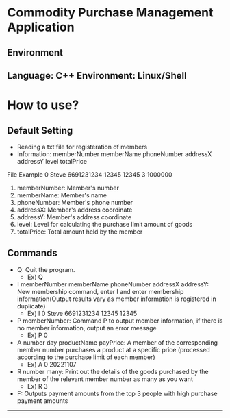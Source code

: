 # Commodity Purchase Management Application
## Environment
Language: C++
Environment: Linux/Shell
---
# How to use?
## Default Setting
  * Reading a txt file for registeration of members
  * Information: memberNumber memberName phoneNumber addressX addressY level totalPrice

File Example
0 Steve 6691231234 12345 12345 3 1000000

  1. memberNumber: Member's number
  2. memberName: Member's name
  3. phoneNumber: Member's phone number
  4. addressX: Member's address coordinate
  5. addressY: Member's address coordinate
  6. level: Level for calculating the purchase limit amount of goods
  7. totalPrice: Total amount held by the member

## Commands 
* Q: Quit the program. 
  * Ex) Q
* I memberNumber memberName phoneNumber addressX addressY: New membership command, enter I and enter membership information(Output results vary as member information is registered in duplicate)
  * Ex) I 0 Steve 6691231234 12345 12345
* P memberNumber: Command P to output member information, if there is no member information, output an error message
  * Ex) P 0
* A number day productName payPrice: A member of the corresponding member number purchases a product at a specific price (processed according to the purchase limit of each member)
  * Ex) A 0 20221107
* R number many: Print out the details of the goods purchased by the member of the relevant member number as many as you want
  * Ex) R 3
* F: Outputs payment amounts from the top 3 people with high purchase payment amounts
---
